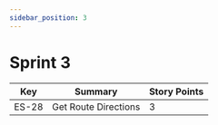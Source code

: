 ```yaml
---
sidebar_position: 3
---
```


# Sprint 3

| Key   | Summary                                | Story Points |
|-------|----------------------------------------|--------------|
| ES-28 | Get Route Directions                   | 3            |
